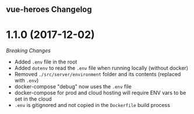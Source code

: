 ## vue-heroes Changelog

<a name="1.1.0"></a>

# 1.1.0 (2017-12-02)

_Breaking Changes_

* Added `.env` file in the root
* Added `dotenv` to read the `.env` file when running locally (without docker)
* Removed `./src/server/environment` folder and its contents (replaced with `.env`)
* docker-compose "debug" now uses the `.env` file
* docker-compose for prod and cloud hosting will require ENV vars to be set in the cloud
* `.env` is gitignored and not copied in the `Dockerfile` build process
